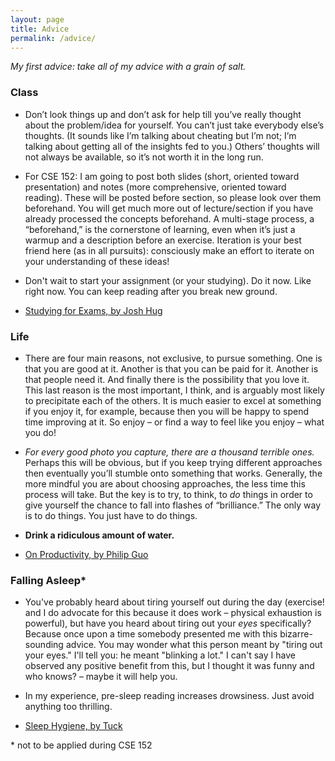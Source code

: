 ```yaml
---
layout: page
title: Advice
permalink: /advice/
---
```


_My first advice: take all of my advice with a grain of salt._

<div class="justified-unless-mobile">
  <div class="row">
    <div class="col l5">
      <h3 id="class">Class</h3>
      <ul class="bullets-unless-mobile">
        <li>
          <p>Don’t look things up and don’t ask for help till you’ve really thought about the problem/idea for yourself. You can’t just take everybody else’s thoughts. (It sounds like I’m talking about cheating but I’m not; I’m talking about getting all of the insights fed to you.) Others’ thoughts will not always be available, so it’s not worth it in the long run.</p>
        </li>
        <li>
          <p>For CSE 152: I am going to post both slides (short, oriented toward presentation) and notes (more comprehensive, oriented toward reading). These will be posted before section, so please look over them beforehand. You will get much more out of lecture/section if you have already processed the concepts beforehand. A multi-stage process, a “beforehand,” is the cornerstone of learning, even when it’s just a warmup and a description before an exercise. Iteration is your best friend here (as in all pursuits): consciously make an effort to iterate on your understanding of these ideas!</p>
        </li>
        <li>
          <p>Don't wait to start your assignment (or your studying). Do it now. Like right now. You can keep reading after you break new ground.</p>
        </li>
        <li>
          <p><a href="http://datastructur.es/sp17/materials/guides/study-guide.html">Studying for Exams, by Josh Hug</a></p>
        </li>
      </ul>
    </div>
    <div class="col l5 offset-l1">
      <h3 id="life">Life</h3>
      <ul class="bullets-unless-mobile">
        <li>
          <p>There are four main reasons, not exclusive, to pursue something. One is that you are good at it. Another is that you can be paid for it. Another is that people need it. And finally there is the possibility that you love it. This last reason is the most important, I think, and is arguably most likely to precipitate each of the others. It is much easier to excel at something if you enjoy it, for example, because then you will be happy to spend time improving at it. So enjoy – or find a way to feel like you enjoy – what you do!</p>
        </li>
        <li>
          <p><em>For every good photo you capture, there are a thousand terrible ones.</em> Perhaps this will be obvious, but if you keep trying different approaches then eventually you’ll stumble onto something that works. Generally, the more mindful you are about choosing approaches, the less time this process will take. But the key is to try, to think, to <em>do</em> things in order to give yourself the chance to fall into flashes of “brilliance.” The only way is to do things. You just have to do things.</p>
        </li>
        <li>
          <p><strong>Drink a ridiculous amount of water.</strong></p>
        </li>
        <li>
          <p><a href="http://www.pgbovine.net/productivity-tips.htm">On Productivity, by Philip Guo</a></p>
        </li>
      </ul>
    </div>
  </div>
  <div class="row">
    <div class="col l5">
      <h3 id="falling-asleep">Falling Asleep*</h3>
      <ul class="bullets-unless-mobile">
        <li>
          <p>You've probably heard about tiring yourself out during the day (exercise! and I do advocate for this because it does work – physical exhaustion is powerful), but have you heard about tiring out your <em>eyes</em> specifically? Because once upon a time somebody presented me with this bizarre-sounding advice. You may wonder what this person meant by "tiring out your eyes." I'll tell you: he meant "blinking a lot." I can't say I have observed any positive benefit from this, but I thought it was funny and who knows? – maybe it will help you.</p>
        </li>
        <li>
          <p>In my experience, pre-sleep reading increases drowsiness. Just avoid anything too thrilling.</p>
        </li>
        <li>
          <p><a href="https://www.tuck.com/sleep-hygiene/">Sleep Hygiene, by Tuck</a></p>
        </li>
      </ul>
    </div>
  </div>
</div>

<p>* not to be applied during CSE 152</p>
